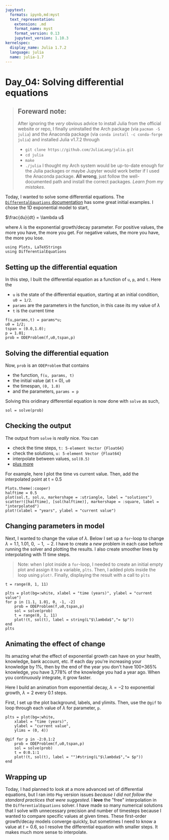 ```yaml
---
jupytext:
  formats: ipynb,md:myst
  text_representation:
    extension: .md
    format_name: myst
    format_version: 0.13
    jupytext_version: 1.10.3
kernelspec:
  display_name: Julia 1.7.2
  language: julia
  name: julia-1.7
---
```


# Day_04: Solving differential equations

> ## Foreward note:
> After ignoring the _very_ obvious advice to install Julia from the official website or repo, 
> I finally uninstalled the Arch package (via `pacman -S julia`) and the Anaconda package (via `conda install -c conda-forge julia`) and installed Julia v1.7.2 through 
> - `git clone https://github.com/JuliaLang/julia.git`
> - `cd julia`
> - `make`
> - `./julia`
> I thought my Arch system would be up-to-date enough for the Julia packages or maybe Jupyter would work better if I used the Anaconda package. **All wrong**, just follow the well-documented path and install the correct packages. _Learn from my mistakes_. 

Today, I wanted to solve some differential equations. The [`DifferentalEquations` documentation](https://diffeq.sciml.ai/stable/tutorials/ode_example/#Example-2:-Solving-Systems-of-Equations) has some great initial examples. I chose the 1D exponential model to start, 

$\frac{du}{dt} = \lambda u$

where $\lambda$ is the exponential growth/decay parameter. For positive values, the more you have, the more you get. For negative values, the more you have, the more you lose. 

```{code-cell}
using Plots, LaTeXStrings
using DifferentialEquations
```

## Setting up the differential equation

In this step, I built the differential equation as a function of `u`, `p`, and `t`. Here the
- `u` is the state of the differential equation, starting at an initial condition, `u0 = 1/2`. 
- `params` are the parameters in the function, in this case its my value of $\lambda$
- `t` is the current time

```{code-cell}
f(u,params,t) = params*u;
u0 = 1/2;
tspan = (0.0,1.0);
p = 1.01;
prob = ODEProblem(f,u0,tspan,p)
```

## Solving the differential equation

Now, `prob` is an `ODEProblem` that contains
- the function, `f(u, params, t)`
- the initial value (at t = 0), `u0`
- the timespan, `(0, 1.0)`
- and the parameters, `params = p`

Solving this oridinary differential equation is now done with `solve` as such,

```{code-cell}
sol = solve(prob)
```

## Checking the output

The output from `solve` is _really_ nice. You can 
- check the time steps, `t: 5-element Vector {Float64}`
- check the solutions, `u: 5-element Vector {Float64}`
- interpolate between values, `sol(0.5)`
- [plus more](https://diffeq.sciml.ai/stable/basics/solution/#solution)

For example, here I plot the time vs current value. Then, add the interpolated point at t = 0.5

```{code-cell}
Plots.theme(:cooper)
halftime = 0.5
plot(sol.t, sol.u, markershape = :utriangle, label = "solutions")
scatter!([halftime], [sol(halftime)], markershape = :square, label = "interpolated")
plot!(xlabel = "years", ylabel = "current value")
```

## Changing parameters in model

Next, I wanted to change the value of $\lambda$. Below I set up a `for`-loop to change $\lambda = 1.1,~ 1.01,~ 0,~ -1,~ -2$. I have to create a _new_ problem in each case before running the solver and plotting the results. I also create smoother lines by interpolating with 11 time steps. 

> Note: when I plot inside a `for`-loop, I needed to create an initial empty plot and assign it to a variable, `plts`. Then, I added plots inside the loop using `plot!`. Finally, displaying the result with a call to `plts`

```{code-cell}
t = range(0, 1, 11)

plts = plot(bg=:white, xlabel = "time (years)", ylabel = "current value")
for p in [1.1, 1.01, 0, -1, -2]
    prob = ODEProblem(f,u0,tspan,p)
    sol = solve(prob)
    t = range(0, 1, 11)
    plot!(t, sol(t), label = string(L"$\lambda$","= $p"))
end
plts
```

## Animating the effect of change

Its amazing what the effect of exponential growth can have on your health, knowledge, bank account, etc. If each day you're increasing your knowledge by 1%, then by the end of the year you don't have 100+365% knowledge, you have 3,778% of the knowledge you had a year ago. When you continuously integrate, it grow faster. 

Here I build an animation from exponential decay, $\lambda = -2$ to exponential growth, $\lambda = 2$ every 0.1 steps. 

First, I set up the plot background, labels, and ylimits. Then, use the `@gif` to loop through each value of $\lambda$ for parameter, `p`. 

```{code-cell}
plts = plot(bg=:white, 
    xlabel = "time (years)", 
    ylabel = "current value", 
    ylims = (0, 4))

@gif for p in -2:0.1:2
    prob = ODEProblem(f,u0,tspan,p)
    sol = solve(prob)
    t = 0:0.1:1
    plot!(t, sol(t), label = "")#string(L"$\lambda$","= $p"))
end
```

## Wrapping up

Today, I had planned to look at a more advanced set of differential equations, but I ran into `Pkg` version issues _because I did not follow the standard practices that were suggested_. I **love** the "free" interpolation in the `DifferentialEquations` solver. I have made so many numerical solutions that I solve with unnecessary precision and number of timesteps because I wanted to compare specific values at given times. These first-order growth/decay models converge quickly, but sometimes I need to know a value at $t=0.6$, so I resolve the differential equation with smaller steps. It makes much more sense to interpolate.
